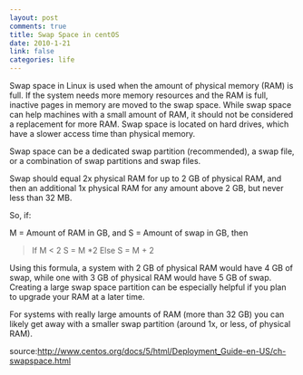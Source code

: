 ```yaml
--- 
layout: post
comments: true
title: Swap Space in centOS
date: 2010-1-21
link: false
categories: life
---
```

Swap space in Linux is used when the amount of physical memory (RAM) is full. If the system needs more memory resources and the RAM is full, inactive pages in memory are moved to the swap space. While swap space can help machines with a small amount of RAM, it should not be considered a replacement for more RAM. Swap space is located on hard drives, which have a slower access time than physical memory.

Swap space can be a dedicated swap partition (recommended), a swap file, or a combination of swap partitions and swap files.

Swap should equal 2x physical RAM for up to 2 GB of physical RAM, and then an additional 1x physical RAM for any amount above 2 GB, but never less than 32 MB.

So, if:

M = Amount of RAM in GB, and S = Amount of swap in GB, then
<blockquote>If M < 2
	S = M *2
Else
	S = M + 2</blockquote>
Using this formula, a system with 2 GB of physical RAM would have 4 GB of swap, while one with 3 GB of physical RAM would have 5 GB of swap. Creating a large swap space partition can be especially helpful if you plan to upgrade your RAM at a later time.

For systems with really large amounts of RAM (more than 32 GB) you can likely get away with a smaller swap partition (around 1x, or less, of physical RAM).

source:<a href="http://www.centos.org/docs/5/html/Deployment_Guide-en-US/ch-swapspace.html">http://www.centos.org/docs/5/html/Deployment_Guide-en-US/ch-swapspace.html</a>
